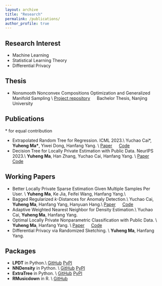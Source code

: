 ```yaml
---
layout: archive
title: "Research"
permalink: /publications/
author_profile: true
---
```



Research Interest
---

- Machine Learning 
- Statistical Learning Theory
- Differential Privacy


Thesis
---

- Nonsmooth Nonconvex Compositions Optimization and Generalized Manifold Sampling \\
[Project repository](https://github.com/Karlmyh/ManifoldSampling) &emsp;  Bachelor Thesis, Nanjing University


Publications
---
\* for equal contribution
- Extrapolated Random Tree for Regression. ICML 2023.\\
Yuchao Cai\*, **Yuheng Ma\***, Yiwei Dong, Hanfang Yang. \\
[Paper](https://proceedings.mlr.press/v202/cai23d.html) &emsp; [Code](https://github.com/Karlmyh/ERTR)
- Decision Tree for Locally Private Estimation with Public Data. NeurIPS 2023.\\
**Yuheng Ma**, Han Zhang, Yuchao Cai, Hanfang Yang. \\
[Paper](https://openreview.net/forum?id=F5FVsfCxt8) &emsp; [Code](https://github.com/Karlmyh/LPDT)




Working Papers
---

- Better Locally Private Sparse Estimation Given Multiple Samples Per User. \\
**Yuheng Ma**, Ke Jia, Feifei Wang, Hanfang Yang.\\
- Bagged Regularized $k$-Distances for Anomaly Detection.\\
Yuchao Cai, **Yuheng Ma**, Hanfang Yang, Hanyuan Hang.\\
[Paper](https://arxiv.org/abs/2312.01046) &emsp; [Code](https://github.com/Karlmyh/NNDAD)
- Adaptive Weighted Nearest Neighbor for Density Estimation.\\
Yuchao Cai, **Yuheng Ma**, Hanfang Yang.
- Optimal Locally Private Nonparametric Classification with Public Data. \\
**Yuheng Ma**, Hanfang Yang. \\
[Paper](https://arxiv.org/abs/2311.11369) &emsp; [Code](https://github.com/Karlmyh/LPCT)
- Differential Privacy via Randomized Sketching. \\
**Yuheng Ma**, Hanfang Yang. 


Packages
---


- **LPDT** in Python.\\
[GitHub](https://github.com/Karlmyh/LPDT)  [PyPI](https://pypi.org/project/LPDT/)
- **NNDensity** in Python. \\
[GitHub](https://github.com/Karlmyh/NNDensity)  [PyPI](https://pypi.org/project/NNDensity/)
- **ExtraTree** in Python. \\
[GitHub](https://github.com/Karlmyh/ExtraTree)  [PyPI](https://pypi.org/project/ExtraTree/)
- **RMusicdown** in R. \\
[GitHub](https://github.com/Karlmyh/RMusicDown) 





<!-- {% if author.googlescholar %}
  You can also find my articles on <u><a href="{{author.googlescholar}}">my Google Scholar profile</a>.</u>
{% endif %}

{% include base_path %}

{% for post in site.publications reversed %}
  {% include archive-single.html %}
{% endfor %} -->
